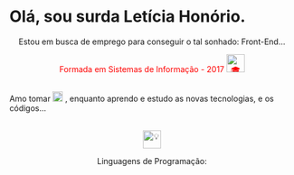 

<h1>Olá, sou  surda Letícia Honório.</h1>


<p align="center">Estou em busca de emprego para conseguir o tal sonhado: Front-End...</p>

<div style="color: red" align="center">Formada em Sistemas de Informação - 2017 <picture>
  <source srcset="https://fonts.gstatic.com/s/e/notoemoji/latest/1f393/512.webp" type="image/webp">
  <img src="https://fonts.gstatic.com/s/e/notoemoji/latest/1f393/512.gif" alt="🎓" width="32" height="32">
</picture></div>
<br>

<p>Amo tomar <picture>
  <source srcset="https://fonts.gstatic.com/s/e/notoemoji/latest/2615/512.webp" type="image/webp">
  <img src="https://fonts.gstatic.com/s/e/notoemoji/latest/2615/512.gif" alt="☕" width="18" height="18">
</picture>, enquanto aprendo e estudo as novas tecnologias, e os códigos...</p>

<br>

<div align="center">
<picture>
  <source srcset="https://fonts.gstatic.com/s/e/notoemoji/latest/1f4a1/512.webp" type="image/webp">
  <img src="https://fonts.gstatic.com/s/e/notoemoji/latest/1f4a1/512.gif" alt="💡" width="32" height="32">
</picture>

Linguagens de Programação:


</div>




